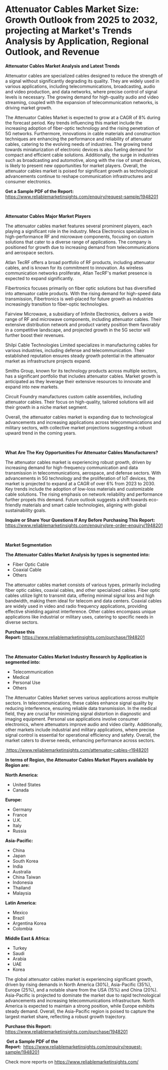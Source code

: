 <p><h1>Attenuator Cables Market Size: Growth Outlook from 2025 to 2032, projecting at Market's Trends Analysis by Application, Regional Outlook, and Revenue</h1></p><p><strong>Attenuator Cables Market Analysis and Latest Trends</strong></p>
<p><p>Attenuator cables are specialized cables designed to reduce the strength of a signal without significantly degrading its quality. They are widely used in various applications, including telecommunications, broadcasting, audio and video production, and data networks, where precise control of signal levels is necessary. The growing demand for high-quality audio and video streaming, coupled with the expansion of telecommunication networks, is driving market growth.</p><p>The Attenuator Cables Market is expected to grow at a CAGR of 8% during the forecast period. Key trends influencing this market include the increasing adoption of fiber-optic technology and the rising penetration of 5G networks. Furthermore, innovations in cable materials and construction techniques are enhancing the performance and reliability of attenuator cables, catering to the evolving needs of industries. The growing trend towards miniaturization of electronic devices is also fueling demand for compact and efficient cable solutions. Additionally, the surge in industries such as broadcasting and automotive, along with the rise of smart devices, is likely to present new opportunities for market players. Overall, the attenuator cables market is poised for significant growth as technological advancements continue to reshape communication infrastructures and consumer electronics.</p></p>
<p><strong>Get a Sample PDF of the Report:&nbsp;</strong> <a href="https://www.reliablemarketinsights.com/enquiry/request-sample/1948201?utm_campaign=3047&utm_medium=2&utm_source=Github&utm_content=ia&utm_term=06042025&utm_id=attenuator-cables">https://www.reliablemarketinsights.com/enquiry/request-sample/1948201</a></p>
<p>&nbsp;</p>
<p><strong>Attenuator Cables Major Market Players</strong></p>
<p><p>The attenuator cables market features several prominent players, each playing a significant role in the industry. Meca Electronics specializes in high-performance RF and microwave components, focusing on custom solutions that cater to a diverse range of applications. The company is positioned for growth due to increasing demand from telecommunications and aerospace sectors.</p><p>Atlan TecRF offers a broad portfolio of RF products, including attenuator cables, and is known for its commitment to innovation. As wireless communication networks proliferate, Atlan TecRF's market presence is expected to expand significantly.</p><p>Fibertronics focuses primarily on fiber optic solutions but has diversified into attenuator cable products. With the rising demand for high-speed data transmission, Fibertronics is well-placed for future growth as industries increasingly transition to fiber-optic technologies.</p><p>Fairview Microwave, a subsidiary of Infinite Electronics, delivers a wide range of RF and microwave components, including attenuator cables. Their extensive distribution network and product variety position them favorably in a competitive landscape, and projected growth in the 5G sector will further boost their revenues.</p><p>Shilpi Cable Technologies Limited specializes in manufacturing cables for various industries, including defense and telecommunication. Their established reputation ensures steady growth potential in the attenuator market as infrastructure projects expand.</p><p>Smiths Group, known for its technology products across multiple sectors, has a significant portfolio that includes attenuator cables. Market growth is anticipated as they leverage their extensive resources to innovate and expand into new markets.</p><p>Circuit Foundry manufactures custom cable assemblies, including attenuator cables. Their focus on high-quality, tailored solutions will aid their growth in a niche market segment.</p><p>Overall, the attenuator cables market is expanding due to technological advancements and increasing applications across telecommunications and military sectors, with collective market projections suggesting a robust upward trend in the coming years.</p></p>
<p>&nbsp;</p>
<p><strong>What Are The Key Opportunities For Attenuator Cables Manufacturers?</strong></p>
<p><p>The attenuator cables market is experiencing robust growth, driven by increasing demand for high-frequency communication and data transmission in telecommunications, aerospace, and defense sectors. With advancements in 5G technology and the proliferation of IoT devices, the market is projected to expand at a CAGR of over 6% from 2023 to 2030. Key trends include the adoption of low-loss materials and customizable cable solutions. The rising emphasis on network reliability and performance further propels this demand. Future outlook suggests a shift towards eco-friendly materials and smart cable technologies, aligning with global sustainability goals.</p></p>
<p><strong>Inquire or Share Your Questions If Any Before Purchasing This Report:</strong> <a href="https://www.reliablemarketinsights.com/enquiry/pre-order-enquiry/1948201?utm_campaign=3047&utm_medium=2&utm_source=Github&utm_content=ia&utm_term=06042025&utm_id=attenuator-cables">https://www.reliablemarketinsights.com/enquiry/pre-order-enquiry/1948201</a></p>
<p>&nbsp;</p>
<p><strong>Market Segmentation</strong></p>
<p><strong>The Attenuator Cables Market Analysis by types is segmented into:</strong></p>
<p><ul><li>Fiber Optic Cable</li><li>Coaxial Cable</li><li>Others</li></ul></p>
<p><p>The attenuator cables market consists of various types, primarily including fiber optic cables, coaxial cables, and other specialized cables. Fiber optic cables utilize light to transmit data, offering minimal signal loss and high bandwidth, making them ideal for telecom and data centers. Coaxial cables are widely used in video and radio frequency applications, providing effective shielding against interference. Other cables encompass unique applications like industrial or military uses, catering to specific needs in diverse sectors.</p></p>
<p><strong>Purchase this Report:&nbsp;</strong><a href="https://www.reliablemarketinsights.com/purchase/1948201?utm_campaign=3047&utm_medium=2&utm_source=Github&utm_content=ia&utm_term=06042025&utm_id=attenuator-cables">https://www.reliablemarketinsights.com/purchase/1948201</a></p>
<p>&nbsp;</p>
<p><strong>The Attenuator Cables Market Industry Research by Application is segmented into:</strong></p>
<p><ul><li>Telecommunication</li><li>Medical</li><li>Personal Use</li><li>Others</li></ul></p>
<p><p>The Attenuator Cables Market serves various applications across multiple sectors. In telecommunications, these cables enhance signal quality by reducing interference, ensuring reliable data transmission. In the medical field, they are crucial for minimizing signal distortion in diagnostic and imaging equipment. Personal use applications involve consumer electronics, where attenuators improve audio and video clarity. Additionally, other markets include industrial and military applications, where precise signal control is essential for operational efficiency and safety. Overall, the market caters to diverse needs, enhancing performance across sectors.</p></p>
<p><a href="https://www.reliablemarketinsights.com/attenuator-cables-r1948201?utm_campaign=3047&utm_medium=2&utm_source=Github&utm_content=ia&utm_term=06042025&utm_id=attenuator-cables">&nbsp;https://www.reliablemarketinsights.com/attenuator-cables-r1948201</a></p>
<p><strong>In terms of Region, the Attenuator Cables Market Players available by Region are:</strong></p>
<p>
    <p> <strong> North America: </strong>
        <ul>
            <li>United States</li>
            <li>Canada</li>
        </ul>
        </p> 
    <p> <strong> Europe: </strong>
        <ul>
            <li>Germany</li>
            <li>France</li>
            <li>U.K.</li>
            <li>Italy</li>
            <li>Russia</li>
        </ul>
        </p> 
    <p> <strong> Asia-Pacific: </strong>
        <ul>
            <li>China</li>
            <li>Japan</li>
            <li>South Korea</li>
            <li>India</li>
            <li>Australia</li>
            <li>China Taiwan</li>
            <li>Indonesia</li>
            <li>Thailand</li>
            <li>Malaysia</li>
        </ul>
        </p> 
    <p> <strong> Latin America: </strong>
        <ul>
            <li>Mexico</li>
            <li>Brazil</li>
            <li>Argentina Korea</li>
            <li>Colombia</li>
        </ul>
        </p> 
    <p> <strong> Middle East & Africa: </strong>
        <ul>
            <li>Turkey</li>
            <li>Saudi</li>
            <li>Arabia</li>
            <li>UAE</li>
            <li>Korea</li>
        </ul>
    </p>
    </p>
<p><p>The global attenuator cables market is experiencing significant growth, driven by rising demands in North America (30%), Asia-Pacific (35%), Europe (25%), and a notable share from the USA (15%) and China (20%). Asia-Pacific is projected to dominate the market due to rapid technological advancements and increasing telecommunications infrastructure. North America is expected to maintain a strong position, while Europe exhibits steady demand. Overall, the Asia-Pacific region is poised to capture the largest market share, reflecting a robust growth trajectory.</p></p>
<p><strong>Purchase this Report: </strong><a href="https://www.reliablemarketinsights.com/purchase/1948201?utm_campaign=3047&utm_medium=2&utm_source=Github&utm_content=ia&utm_term=06042025&utm_id=attenuator-cables">https://www.reliablemarketinsights.com/purchase/1948201</a></p>
<p>&nbsp;<strong>Get a Sample PDF of the Report:&nbsp;&nbsp;</strong><a href="https://www.reliablemarketinsights.com/enquiry/request-sample/1948201?utm_campaign=3047&utm_medium=2&utm_source=Github&utm_content=ia&utm_term=06042025&utm_id=attenuator-cables">https://www.reliablemarketinsights.com/enquiry/request-sample/1948201</a></p>
<p><strong></strong></p>
<p>Check more reports on <a href="https://www.reliablemarketinsights.com/?utm_campaign=3047&utm_medium=2&utm_source=Github&utm_content=ia&utm_term=06042025&utm_id=attenuator-cables">https://www.reliablemarketinsights.com/</a></p>